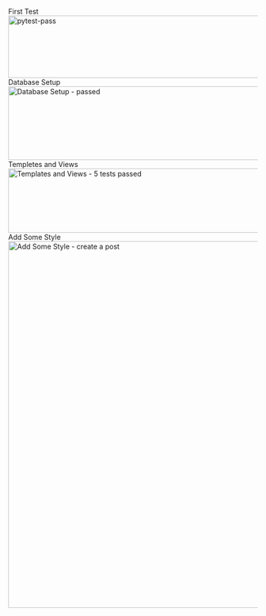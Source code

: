 First Test </br>
<img width="570" height="126" alt="pytest-pass" src="https://github.com/user-attachments/assets/b5f77542-310b-4f8e-89e2-c0ce2886264d" />
Database Setup </br>
<img width="577" height="149" alt="Database Setup - passed" src="https://github.com/user-attachments/assets/560471ad-0790-4f83-9288-966481f86d87" />
Templetes and Views </br>
<img width="583" height="130" alt="Templates and Views - 5 tests passed" src="https://github.com/user-attachments/assets/5e439f6e-c3b1-4a33-999b-a9b14f175b0f" />
Add Some Style </br>
<img width="1434" height="741" alt="Add Some Style - create a post" src="https://github.com/user-attachments/assets/ec01be46-eb7d-4b84-a239-38fafd65b29d" />


